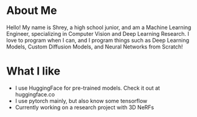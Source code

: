 # About Me
Hello! My name is Shrey, a high school junior, and am a Machine Learning Engineer, specializing in Computer Vision and Deep Learning Research. I love to program when I can, and I program things such as Deep Learning Models, Custom Diffusion Models, and Neural Networks from Scratch! 

# What I like
- I use HuggingFace for pre-trained models. Check it out at huggingface.co
- I use pytorch mainly, but also know some tensorflow
- Currently working on a research project with 3D NeRFs


